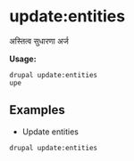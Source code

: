 # update:entities
अस्तित्व सुधारणा अर्ज

**Usage:**
```
drupal update:entities
upe
```

## Examples
* Update entities
```
drupal update:entities
```
